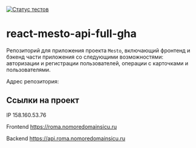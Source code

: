[![Статус тестов](../../actions/workflows/tests.yml/badge.svg)](../../actions/workflows/tests.yml)

# react-mesto-api-full-gha
Репозиторий для приложения проекта `Mesto`, включающий фронтенд и бэкенд части приложения со следующими возможностями: авторизации и регистрации пользователей, операции с карточками и пользователями. 
  
Адрес репозитория:
## Ссылки на проект

IP 158.160.53.76

Frontend https://roma.nomoredomainsicu.ru

Backend https://api.roma.nomoredomainsicu.ru

